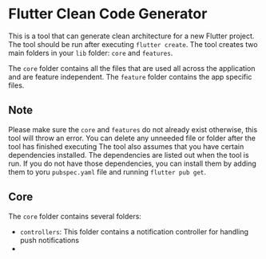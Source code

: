 # Flutter Clean Code Generator

This is a tool that can generate clean architecture for a new Flutter project. The tool should be run after executing `flutter create`.
The tool creates two main folders in your `lib` folder: `core` and `features`. 

The `core` folder contains all the files that are used all across the application and are feature independent.
The `feature` folder contains the app specific files.

## Note
Please make sure the `core` and `features` do not already exist otherwise, this tool will throw an error.
You can delete any unneeded file or folder after the tool has finished executing
The tool also assumes that you have certain dependencies installed. The dependencies are listed out when the tool is run. If you do not have those dependencies, you can install them by adding them to yoru `pubspec.yaml` file and running `flutter pub get`.

## Core
The `core` folder contains several folders:
- `controllers`: This folder contains a notification controller for handling push notifications
- 
